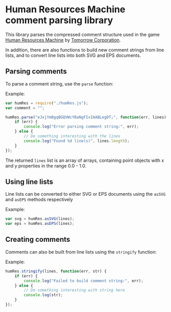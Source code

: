 # Human Resources Machine comment parsing library

This library parses the compressed comment structure used in the game [Human Resources Machine](http://tomorrowcorporation.com/humanresourcemachine) by [Tomorrow Corporation](http://tomorrowcorporation.com/).

In addition, there are also functions to build new comment strings from line lists, and to convert line lists into both SVG and EPS documents.

## Parsing comments

To parse a comment string, use the `parse` function:

Example:
```js
var humRes = require("./humRes.js");
var comment = "";

humRes.parse("eJxjYmBgqBGQVWcYBaNgFIxIAABLegDT;", function(err, lines) {
    if (err) {
	    console.log("Error parsing comment string:", err);
	} else {
	    // Do something interesting with the lines
		console.log("Found %d line(s)", lines.length);
	}
});
```

The returned `lines` list is an array of arrays, containing point objects with x and y properties in the range 0.0 - 1.0.

## Using line lists

Line lists can be converted to either SVG or EPS documents using the `asSVG` and `asEPS` methods respectively

Example:
```js
var svg = humRes.asSVG(lines);
var eps = humRes.asEPS(lines);
```

## Creating comments

Comments can also be built from line lists using the `stringify` function:

Example:
```js
humRes.stringify(lines, function(err, str) {
    if (err) {
	    console.log("Failed to build comment string:", err);
	} else {
	    // Do something interesting with string here
		console.log(str);
	}
});
```

